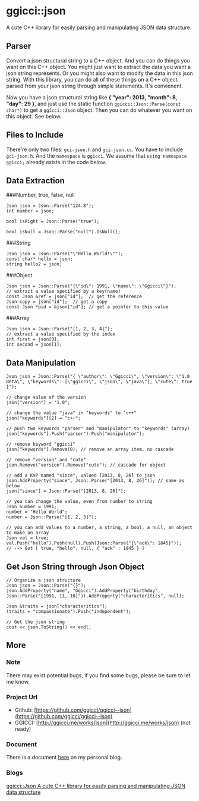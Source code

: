 ggicci::json
============

A cute C++ library for easily parsing and manipulating JSON data structure.

Parser
----------------------
Convert a json structural string to a C++ object. And you can do things you want on this C++ object.
You might just want to extract the data you want a json string represents. Or you might also want to
modify the data in this json string. With this library, you can do all of these things on a C++
object parsed from your json string through simple statements. It's convienent.

Now you have a json structural string like **{ "year": 2013, "month": 8, "day": 29 }**, and just use
the static function `ggicci::Json::Parse(const char*)` to get a `ggicci::Json` object. Then you can
do whatever you want on this object. See below.

Files to Include
---------------------
There're only two files: `gci-json.h` and `gci-json.cc`. You have to include `gci-json.h`. And the
`namespace` is `ggicci`. We assume that `using namespace ggicci;` already exists in the code below.

Data Extraction
------------------------
###Number, true, false, null

	Json json = Json::Parse("124.8");
	int number = json;
	
	bool isRight = Json::Parse("true");

	bool isNull = Json::Parse("null").IsNull();

###String
	
	Json json = Json::Parse("\"Hello World!\"");
	const char* hello = json;
	string hello2 = json;

###Object

	Json json = Json::Parse("{\"id\": 1991, \"name\": \"Ggicci\"}");
	// extract a value specified by a key(name)
	const Json &ref = json["id"];  // get the reference
	Json copy = json["id"];  // get a copy
	const Json *pid = &json["id"]; // get a pointer to this value

###Array

	Json json = Json::Parse("[1, 2, 3, 4]");
	// extract a value specified by the index
	int first = json[0];
	int second = json[1];

Data Manipulation
-----------------------------------
	Json json = Json::Parse("{ \"author\": \"Ggicci\", \"version\": \"1.0 Beta\", \"keywords\": [\"ggicci\", \"json\", \"java\"], \"cute\": true }");

	// change value of the version
	json["version"] = "1.0";

	// change the value "java" in "keywords" to "c++"
	json["keywords"][2] = "c++";

	// push two keywords "parser" and "manipulator" to "keywords" (array)
	json["keywords"].Push("parser").Push("manipulator");

	// remove keyword "ggicci"
	json["keywords"].Remove(0); // remove an array item, no cascade

	// remove "version" and "cute"
	json.Remove("version").Remove("cute"); // cascade for object

	// add a KVP named "since", valued [2013, 8, 26] to json
	json.AddProperty("since", Json::Parse("[2013, 8, 26]")); // same as below
	json["since"] = Json::Parse("[2013, 8, 26]");

	// you can change the value, even from number to string
	Json number = 1991;
	number = "Hello World";
	number = Json::Parse("[1, 2, 3]");

	// you can add values to a number, a string, a bool, a null, an object to make an array
	Json val = true;
	val.Push("hello").Push(null).Push(Json::Parse("{\"ack\": 1845}"));
	// --> Got [ true, "hello", null, { "ack" : 1845 } ]

Get Json String through Json Object
----------------------------------------

	// Organize a json structure
	Json json = Json::Parse("{}");
	json.AddProperty("name", "Ggicci").AddProperty("birthday", Json::Parse("[1991, 11, 10]")).AddProperty("characteritics", null);

	Json &traits = json["characteritics"];
	(traits = "compassionate").Push("independent");

	// Get the json string
	cout << json.ToString() << endl;

More
-------------------
### Note
There may exist potential bugs, if you find some bugs, please be sure to let me know.

### Project Url
- Github: [https://github.com/ggicci/ggicci--json](https://github.com/ggicci/ggicci--json)
- GGICCI: [http://ggicci.me/works/json](http://ggicci.me/works/json) (not ready)

### Document
There is a document [here](http://ggicci.me/works/json/doc) on my personal blog.

### Blogs
[ggicci::Json A cute C++ library for easily parsing and manipulating JSON data structure](http://ggicci.me/wordpress/cpp/ggiccijson-cute-c-library-easily-parsing-manipulating-json-data-structure/)


